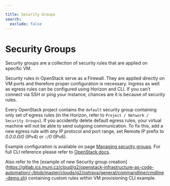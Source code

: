 ```yaml
---

title: Security Groups
search:
  exclude: false
---
```


# Security Groups

Security groups are a collection of security rules that are applied on specific VM.

Security rules in OpenStack serve as a Firewall. They are applied directly on VM ports and therefore proper configuration is necessary. Ingress as well as egress rules can be configured using Horizon and CLI. If you can't connect via SSH or ping your instance, chances are it is because of security rules.

Every OpenStack project contains the `default` security group containing only set of egress rules (in the Horizon, refer to `Project / Network / Security Groups`). If you accidently delete default egress rules, your virtual machine will not be able to send outgoing communication. To fix this, add a new egress rule with *any* IP protocol and port range, set Remote IP prefix to *0.0.0.0/0* (IPv4) or *::/0* (IPv6).

Example configuration is available on page [Managing security groups](../how-to-guides/managing-security-groups.md). For full CLI reference please refer to [OpenStack docs](https://docs.openstack.org/python-openstackclient/train/cli/command-objects/security-group.html).

Also refer to the [example of new Security group creation] (https://gitlab.ics.muni.cz/cloud/g2/openstack-infrastructure-as-code-automation/-/blob/master/clouds/g2/ostrava/general/commandline/cmdline-demo.sh) containing custom rules within VM provisioning CLI example.

